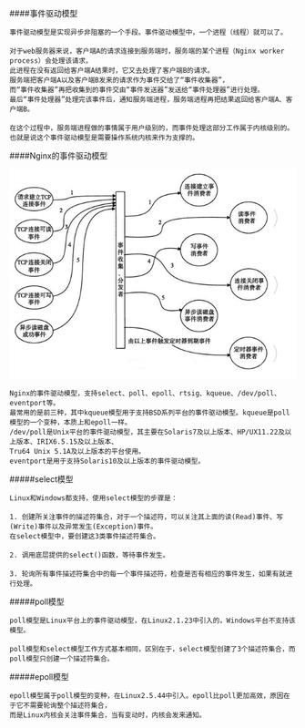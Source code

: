 ####事件驱动模型

    事件驱动模型是实现异步非阻塞的一个手段。事件驱动模型中，一个进程（线程）就可以了。
    
    对于web服务器来说，客户端A的请求连接到服务端时，服务端的某个进程（Nginx worker process）会处理该请求，
    此进程在没有返回给客户端A结果时，它又去处理了客户端B的请求。
    服务端把客户端A以及客户端B发来的请求作为事件交给了“事件收集器”，
    而“事件收集器”再把收集到的事件交由“事件发送器”发送给“事件处理器”进行处理。
    最后“事件处理器”处理完该事件后，通知服务端进程，服务端进程再把结果返回给客户端A、客户端B。
    
    在这个过程中，服务端进程做的事情属于用户级别的，而事件处理这部分工作属于内核级别的。
    也就是说这个事件驱动模型是需要操作系统内核来作为支撑的。
    
####Nginx的事件驱动模型

![image](./nginx_event.png)
    
    Nginx的事件驱动模型，支持select、poll、epoll、rtsig、kqueue、/dev/poll、eventport等。
    最常用的是前三种，其中kqueue模型用于支持BSD系列平台的事件驱动模型。kqueue是poll模型的一个变种，本质上和epoll一样。
    /dev/poll是Unix平台的事件驱动模型，其主要在Solaris7及以上版本、HP/UX11.22及以上版本、IRIX6.5.15及以上版本、
    Tru64 Unix 5.1A及以上版本的平台使用。
    eventport是用于支持Solaris10及以上版本的事件驱动模型。
    

#####select模型

    Linux和Windows都支持，使用select模型的步骤是：
    
    1. 创建所关注事件的描述符集合，对于一个描述符，可以关注其上面的读(Read)事件、写(Write)事件以及异常发生(Exception)事件。
    在select模型中，要创建这3类事件描述符集合。
    
    2. 调用底层提供的select()函数，等待事件发生。
    
    3. 轮询所有事件描述符集合中的每一个事件描述符，检查是否有相应的事件发生，如果有就进行处理。

#####poll模型

    poll模型是Linux平台上的事件驱动模型，在Linux2.1.23中引入的，Windows平台不支持该模型。
    
    poll模型和select模型工作方式基本相同，区别在于，select模型创建了3个描述符集合，而poll模型只创建一个描述符集合。
    
#####epoll模型

    epoll模型属于poll模型的变种，在Linux2.5.44中引入。epoll比poll更加高效，原因在于它不需要轮询整个描述符集合，
    而是Linux内核会关注事件集合，当有变动时，内核会发来通知。
